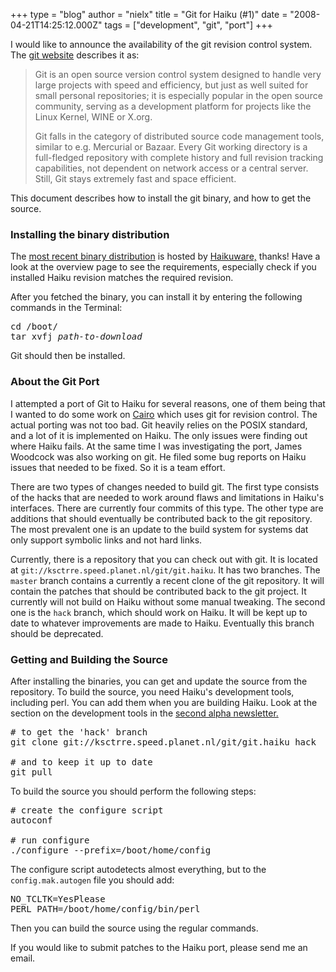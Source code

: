 +++
type = "blog"
author = "nielx"
title = "Git for Haiku (#1)"
date = "2008-04-21T14:25:12.000Z"
tags = ["development", "git", "port"]
+++

<p>I would like to announce the availability of the git revision control system. The <a href="http://git.or.cz/">git website</a> describes it as:</p>

<blockquote>
Git is an open source version control system designed to handle very large projects with speed and efficiency, but just as well suited for small personal repositories; it is especially popular in the open source community, serving as a development platform for projects like the Linux Kernel, WINE or X.org.

Git falls in the category of distributed source code management tools, similar to e.g. Mercurial or Bazaar. Every Git working directory is a full-fledged repository with complete history and full revision tracking capabilities, not dependent on network access or a central server. Still, Git stays extremely fast and space efficient.
</blockquote>

<p>This document describes how to install the git binary, and how to get the source.</p>

<!--break-->

<h3>Installing the binary distribution</h3>

<p>The <a href="http://www.haikuware.com/view-details/development/miscellaneous/git">most recent binary distribution</a> is hosted by <a href="http://www.haikuware.com">Haikuware,</a> thanks! Have a look at the overview page to see the requirements, especially check if you installed Haiku revision matches the required revision.</p>

<p>After you fetched the binary, you can install it by entering the following commands in the Terminal:</p>

<pre>
cd /boot/
tar xvfj <i>path-to-download</i>
</pre>

<p>Git should then be installed.</p>

<h3>About the Git Port</h3>

<p>I attempted a port of Git to Haiku for several reasons, one of them being that I wanted to do some work on <a href="http://cairographics.org/">Cairo</a> which uses git for revision control. The actual porting was not too bad. Git heavily relies on the POSIX standard, and a lot of it is implemented on Haiku. The only issues were finding out where Haiku fails. At the same time I was investigating the port, James Woodcock was also working on git. He filed some bug reports on Haiku issues that needed to be fixed. So it is a team effort.</p>

<p>There are two types of changes needed to build git. The first type consists of the hacks that are needed to work around flaws and limitations in Haiku's interfaces. There are currently four commits of this type. The other type are additions that should eventually be contributed back to the git repository. The most prevalent one is an update to the build system for systems dat only support symbolic links and not hard links.</p>

<p>Currently, there is a repository that you can check out with git. It is located at <code>git://ksctrre.speed.planet.nl/git/git.haiku</code>. It has two branches. The <code>master</code> branch contains a currently a recent clone of the git repository. It will contain the patches that should be contributed back to the git project. It currently will not build on Haiku without some manual tweaking. The second one is the <code>hack</code> branch, which should work on Haiku. It will be kept up to date to whatever improvements are made to Haiku. Eventually this branch should be deprecated.</p>

<h3>Getting and Building the Source</h3>

<p>After installing the binaries, you can get and update the source from the repository. To build the source, you need Haiku's development tools, including perl. You can add them when you are building Haiku. Look at the section on the development tools in the <a href="http://www.haiku-os.org/blog/nielx/2008-03-31/haiku_alpha_1_status_update_2">second alpha newsletter.</a></p>

<pre>
# to get the 'hack' branch
git clone git://ksctrre.speed.planet.nl/git/git.haiku hack

# and to keep it up to date
git pull
</pre>

<p>To build the source you should perform the following steps:</p>

<pre>
# create the configure script
autoconf

# run configure
./configure --prefix=/boot/home/config
</pre>

<p>The configure script autodetects almost everything, but to the <code>config.mak.autogen</code> file you should add:</p>

<pre>
NO_TCLTK=YesPlease
PERL_PATH=/boot/home/config/bin/perl
</pre>

<p>Then you can build the source using the regular commands.</p>

<p>If you would like to submit patches to the Haiku port, please send me an email.</p>